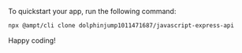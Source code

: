 To quickstart your app, run the following command: 

```bash
npx @ampt/cli clone dolphinjump1011471687/javascript-express-api
```

Happy coding!